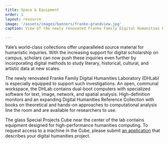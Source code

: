 ```yaml
---
title: Space & Equipment
order: 1
layout: resource
image: '/assets/images/banners/franke-grandview.jpg'
caption: View of the newly renovated Franke Family Digital Humanities Laboratory.

---
```

Yale’s world-class collections offer unparalleled source material for humanistic inquiries. With the increasing support for digital scholarship on campus, scholars can now push these inquiries even further by incorporating digital methods to study literary, historical, cultural, and artistic data at new scales.

The newly renovated Franke Family Digital Humanities Laboratory (DHLab) is especially equipped to support such investigations. An open, communal workspace, the DHLab contains dual-boot computers with specialized software for text, image, network, and spatial analysis. High-definition monitors and an expanding Digital Humanities Reference Collection with books on theoretical and hands-on approaches to computational analysis line the room and are available for researchers to use. 

The glass Special Projects Cube near the center of the lab contains equipment designed for high-performance humanities computing. To request access to a machine in the Cube, please submit <a href='https://docs.google.com/forms/d/e/1FAIpQLScvIY1TENRIFojVRBkVry807FdvM9-h_jRnCY7cjPuvZGRTdw/viewform?usp=sf_link' target='_blank'>an application</a> that describes your digital humanities project. 
